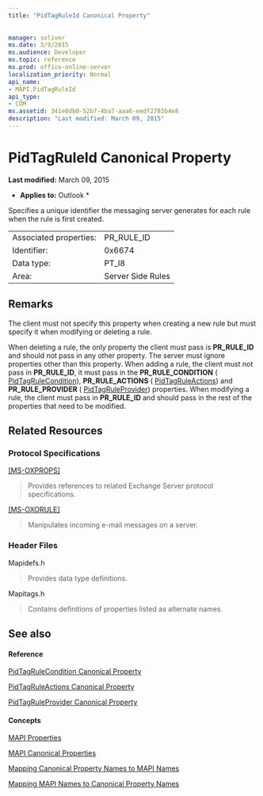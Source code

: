 ```yaml
---
title: "PidTagRuleId Canonical Property"
 
 
manager: soliver
ms.date: 3/9/2015
ms.audience: Developer
ms.topic: reference
ms.prod: office-online-server
localization_priority: Normal
api_name:
- MAPI.PidTagRuleId
api_type:
- COM
ms.assetid: 341e8db0-52b7-4ba7-aaa6-eedf2783b4e8
description: "Last modified: March 09, 2015"
---
```


# PidTagRuleId Canonical Property

 **Last modified:** March 09, 2015 
  
 * **Applies to:** Outlook * 
  
Specifies a unique identifier the messaging server generates for each rule when the rule is first created. 
  
|||
|:-----|:-----|
|Associated properties:  <br/> |PR_RULE_ID  <br/> |
|Identifier:  <br/> |0x6674  <br/> |
|Data type:  <br/> |PT_I8  <br/> |
|Area:  <br/> |Server Side Rules  <br/> |
   
## Remarks

The client must not specify this property when creating a new rule but must specify it when modifying or deleting a rule.
  
When deleting a rule, the only property the client must pass is **PR_RULE_ID** and should not pass in any other property. The server must ignore properties other than this property. When adding a rule, the client must not pass in **PR_RULE_ID**, it must pass in the **PR_RULE_CONDITION** ( [PidTagRuleCondition](pidtagrulecondition-canonical-property.md)), **PR_RULE_ACTIONS** ( [PidTagRuleActions](pidtagruleactions-canonical-property.md)) and **PR_RULE_PROVIDER** ( [PidTagRuleProvider](pidtagruleprovider-canonical-property.md)) properties. When modifying a rule, the client must pass in **PR_RULE_ID** and should pass in the rest of the properties that need to be modified. 
  
## Related Resources

### Protocol Specifications

[[MS-OXPROPS]](http://msdn.microsoft.com/library/f6ab1613-aefe-447d-a49c-18217230b148%28Office.15%29.aspx)
  
> Provides references to related Exchange Server protocol specifications.
    
[[MS-OXORULE]](http://msdn.microsoft.com/library/70ac9436-501e-43e2-9163-20d2b546b886%28Office.15%29.aspx)
  
> Manipulates incoming e-mail messages on a server.
    
### Header Files

Mapidefs.h
  
> Provides data type definitions.
    
Mapitags.h
  
> Contains definitions of properties listed as alternate names.
    
## See also

#### Reference

[PidTagRuleCondition Canonical Property](pidtagrulecondition-canonical-property.md)
  
[PidTagRuleActions Canonical Property](pidtagruleactions-canonical-property.md)
  
[PidTagRuleProvider Canonical Property](pidtagruleprovider-canonical-property.md)
#### Concepts

[MAPI Properties](mapi-properties.md)
  
[MAPI Canonical Properties](mapi-canonical-properties.md)
  
[Mapping Canonical Property Names to MAPI Names](mapping-canonical-property-names-to-mapi-names.md)
  
[Mapping MAPI Names to Canonical Property Names](mapping-mapi-names-to-canonical-property-names.md)

